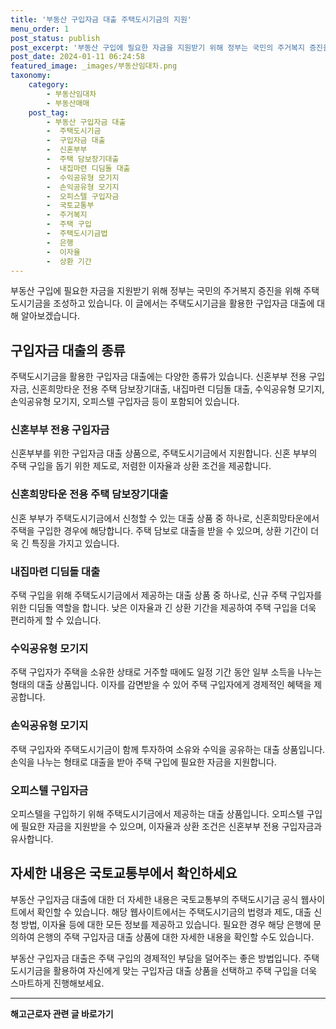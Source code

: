```yaml
---
title: '부동산 구입자금 대출 주택도시기금의 지원'
menu_order: 1
post_status: publish
post_excerpt: '부동산 구입에 필요한 자금을 지원받기 위해 정부는 국민의 주거복지 증진을 위해 주택도시기금을 조성하고 있습니다. 이 글에서는 주택도시기금을 활용한 구입자금 대출에 대해 알아보겠습니다.'
post_date: 2024-01-11 06:24:58
featured_image: _images/부동산임대차.png
taxonomy:
    category:
        - 부동산임대차
        - 부동산매매
    post_tag:
        - 부동산 구입자금 대출
        -  주택도시기금
        -  구입자금 대출
        -  신혼부부
        -  주택 담보장기대출
        -  내집마련 디딤돌 대출
        -  수익공유형 모기지
        -  손익공유형 모기지
        -  오피스텔 구입자금
        -  국토교통부
        -  주거복지
        -  주택 구입
        -  주택도시기금법
        -  은행
        -  이자율
        -  상환 기간
---
```


부동산 구입에 필요한 자금을 지원받기 위해 정부는 국민의 주거복지 증진을 위해 주택도시기금을 조성하고 있습니다. 이 글에서는 주택도시기금을 활용한 구입자금 대출에 대해 알아보겠습니다.

## 구입자금 대출의 종류
주택도시기금을 활용한 구입자금 대출에는 다양한 종류가 있습니다. 신혼부부 전용 구입자금, 신혼희망타운 전용 주택 담보장기대출, 내집마련 디딤돌 대출, 수익공유형 모기지, 손익공유형 모기지, 오피스텔 구입자금 등이 포함되어 있습니다.

### 신혼부부 전용 구입자금
신혼부부를 위한 구입자금 대출 상품으로, 주택도시기금에서 지원합니다. 신혼 부부의 주택 구입을 돕기 위한 제도로, 저렴한 이자율과 상환 조건을 제공합니다.

### 신혼희망타운 전용 주택 담보장기대출
신혼 부부가 주택도시기금에서 신청할 수 있는 대출 상품 중 하나로, 신혼희망타운에서 주택을 구입한 경우에 해당합니다. 주택 담보로 대출을 받을 수 있으며, 상환 기간이 더욱 긴 특징을 가지고 있습니다.

### 내집마련 디딤돌 대출
주택 구입을 위해 주택도시기금에서 제공하는 대출 상품 중 하나로, 신규 주택 구입자를 위한 디딤돌 역할을 합니다. 낮은 이자율과 긴 상환 기간을 제공하여 주택 구입을 더욱 편리하게 할 수 있습니다.

### 수익공유형 모기지
주택 구입자가 주택을 소유한 상태로 거주할 때에도 일정 기간 동안 일부 소득을 나누는 형태의 대출 상품입니다. 이자를 감면받을 수 있어 주택 구입자에게 경제적인 혜택을 제공합니다.

### 손익공유형 모기지
주택 구입자와 주택도시기금이 함께 투자하여 소유와 수익을 공유하는 대출 상품입니다. 손익을 나누는 형태로 대출을 받아 주택 구입에 필요한 자금을 지원합니다.

### 오피스텔 구입자금
오피스텔을 구입하기 위해 주택도시기금에서 제공하는 대출 상품입니다. 오피스텔 구입에 필요한 자금을 지원받을 수 있으며, 이자율과 상환 조건은 신혼부부 전용 구입자금과 유사합니다.

## 자세한 내용은 국토교통부에서 확인하세요
부동산 구입자금 대출에 대한 더 자세한 내용은 국토교통부의 주택도시기금 공식 웹사이트에서 확인할 수 있습니다. 해당 웹사이트에서는 주택도시기금의 법령과 제도, 대출 신청 방법, 이자율 등에 대한 모든 정보를 제공하고 있습니다. 필요한 경우 해당 은행에 문의하여 은행의 주택 구입자금 대출 상품에 대한 자세한 내용을 확인할 수도 있습니다.

부동산 구입자금 대출은 주택 구입의 경제적인 부담을 덜어주는 좋은 방법입니다. 주택도시기금을 활용하여 자신에게 맞는 구입자금 대출 상품을 선택하고 주택 구입을 더욱 스마트하게 진행해보세요.


<!-- wp:separator -->
<hr class="wp-block-separator has-alpha-channel-opacity"/>
<!-- /wp:separator -->

<!-- wp:group {"backgroundColor":"base","layout":{"type":"constrained"}} -->
<div class="wp-block-group has-base-background-color has-background"><!-- wp:paragraph {"align":"center","fontSize":"medium"} -->
<p class="has-text-align-center has-large-font-size"><strong>해고근로자 관련 글 바로가기</strong></p>
<!-- /wp:paragraph -->


<!-- wp:latest-posts
{"categories":[{"id":12660,"count":19,"description":"","link":"https://uknowlaw.com/category/%ed%95%b4%ea%b3%a0%ea%b7%bc%eb%a1%9c%ec%9e%90/","name":"해고근로자","slug":"해고근로자","taxonomy":"category","parent":0,"meta":[],"_links":{"self":[{"href":"https://uknowlaw.com/wp-json/wp/v2/categories/12660"}],"collection":[{"href":"https://uknowlaw.com/wp-json/wp/v2/categories"}],"about":[{"href":"https://uknowlaw.com/wp-json/wp/v2/taxonomies/category"}],"wp:post_type":[{"href":"https://uknowlaw.com/wp-json/wp/v2/posts?categories=12660"}],"curies":[{"name":"wp","href":"https://api.w.org/{rel}","templated":true}]}}],"postsToShow":100,"excerptLength":28,"postLayout":"grid","columns":2,"featuredImageAlign":"left","featuredImageSizeSlug":"large","fontSize":"small"} /--></div>
<!-- /wp:group -->